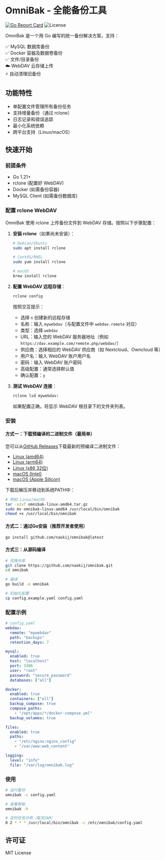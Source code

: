 # OmniBak - 全能备份工具

[![Go Report Card](https://goreportcard.com/badge/github.com/naokij/omnibak)](https://goreportcard.com/report/github.com/naokij/omnibak)
![License](https://img.shields.io/badge/license-MIT-blue)

OmniBak 是一个用 Go 编写的统一备份解决方案，支持：

✅ MySQL 数据库备份  
✅ Docker 容器及数据卷备份  
✅ 文件/目录备份  
☁️ WebDAV 云存储上传  
⚡ 自动清理旧备份

## 功能特性

- 单配置文件管理所有备份任务
- 支持增量备份（通过 rclone）
- 日志记录和错误追踪
- 最小化系统依赖
- 跨平台支持（Linux/macOS）

## 快速开始

### 前提条件
- Go 1.21+
- rclone (配置好 WebDAV)
- Docker (如需备份容器)
- MySQL Client (如需备份数据库)

### 配置 rclone WebDAV

OmniBak 使用 rclone 上传备份文件到 WebDAV 存储。按照以下步骤配置：

1. **安装 rclone**（如果尚未安装）：
   ```bash
   # Debian/Ubuntu
   sudo apt install rclone
   
   # CentOS/RHEL
   sudo yum install rclone
   
   # macOS
   brew install rclone
   ```

2. **配置 WebDAV 远程存储**：
   ```bash
   rclone config
   ```
   
   按照交互提示：
   - 选择 `n` 创建新的远程存储
   - 名称：输入 `mywebdav`（与配置文件中 `webdav.remote` 对应）
   - 类型：选择 `webdav`
   - URL：输入您的 WebDAV 服务器地址（例如 `https://dav.example.com/remote.php/webdav/`）
   - 供应商：选择相应的 WebDAV 供应商（如 Nextcloud、Owncloud 等）
   - 用户名：输入 WebDAV 账户用户名
   - 密码：输入 WebDAV 账户密码
   - 高级配置：通常选择默认值
   - 确认配置：`y`

3. **测试 WebDAV 连接**：
   ```bash
   rclone lsd mywebdav:
   ```
   如果配置正确，将显示 WebDAV 根目录下的文件夹列表。

### 安装

#### 方式一：下载预编译的二进制文件（最简单）

您可以从[GitHub Releases](https://github.com/naokij/omnibak/releases)下载最新的预编译二进制文件：

- [Linux (amd64)](https://github.com/naokij/omnibak/releases/latest/download/omnibak-linux-amd64.tar.gz)
- [Linux (arm64)](https://github.com/naokij/omnibak/releases/latest/download/omnibak-linux-arm64.tar.gz)
- [Linux (x86 32位)](https://github.com/naokij/omnibak/releases/latest/download/omnibak-linux-386.tar.gz)
- [macOS (Intel)](https://github.com/naokij/omnibak/releases/latest/download/omnibak-darwin-amd64.tar.gz)
- [macOS (Apple Silicon)](https://github.com/naokij/omnibak/releases/latest/download/omnibak-darwin-arm64.tar.gz)

下载后解压并移动到系统PATH中：
```bash
# 例如 Linux/macOS
tar -xzvf omnibak-linux-amd64.tar.gz
sudo mv omnibak-linux-amd64 /usr/local/bin/omnibak
chmod +x /usr/local/bin/omnibak
```

#### 方式二：通过Go安装（推荐开发者使用）
```bash
go install github.com/naokij/omnibak@latest
```

#### 方式三：从源码编译
```bash
# 克隆仓库
git clone https://github.com/naokij/omnibak.git
cd omnibak

# 编译
go build -o omnibak

# 初始化配置
cp config.example.yaml config.yaml
```

### 配置示例
```yaml
# config.yaml
webdav:
  remote: "mywebdav"
  path: "backups"
  retention_days: 7

mysql:
  enabled: true
  host: "localhost"
  port: 3306
  user: "root"
  password: "secure_password"
  databases: ["all"]

docker:
  enabled: true
  containers: ["all"]
  backup_compose: true
  compose_paths: 
    - "/opt/apps/*/docker-compose.yml"
  backup_volumes: true

files:
  enabled: true
  paths:
    - "/etc/nginx:nginx_config"
    - "/var/www:web_content"

logging:
  level: "info"
  file: "/var/log/omnibak.log"
```

### 使用
```bash
# 运行备份
omnibak -c config.yaml

# 查看帮助
omnibak -h

# 定时任务示例（每天2AM）
0 2 * * * /usr/local/bin/omnibak -c /etc/omnibak/config.yaml
```

## 许可证
MIT License